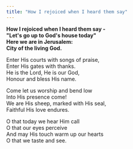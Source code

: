 ```yaml
---
title: "How I rejoiced when I heard them say"
---
```


**How I rejoiced when I heard them say -    
"Let's go up to God's house today"   
Here we are in Jerusalem:   
City of the living God.**

Enter His courts with songs of praise,   
Enter His gates with thanks.   
He is the Lord, He is our God,   
Honour and bless His name.

Come let us worship and bend low   
Into His presence come!   
We are His sheep, marked with His seal,   
Faithful His love endures.

O that today we hear Him call   
O that our eyes perceive   
And may His touch warm up our hearts   
O that we taste and see.
